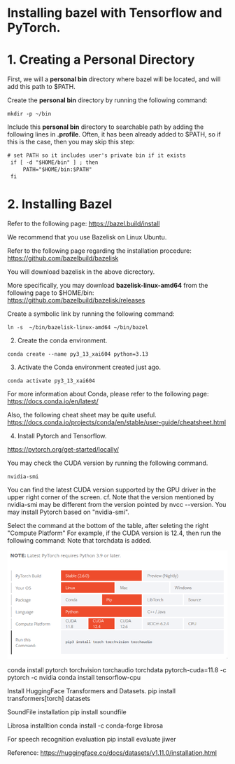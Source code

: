 # Installing bazel with Tensorflow and PyTorch.

# 1. Creating a Personal Directory
First, we will a **personal bin** directory where bazel will be located, and will add this path to $PATH.

Create the **personal bin** directory by running the following command:
```
mkdir -p ~/bin
```
Include this **personal bin** directory to searchable path by adding the following lines in **.profile**.
Often, it has been already added to $PATH, so if this is the case, then you may skip this step:
```
# set PATH so it includes user's private bin if it exists
 if [ -d "$HOME/bin" ] ; then
     PATH="$HOME/bin:$PATH"
 fi
```

# 2. Installing Bazel
Refer to the following page:
https://bazel.build/install

We recommend that you use Bazelisk on Linux Ubuntu.

Refer to the following page regarding the installation procedure:
https://github.com/bazelbuild/bazelisk




You will download bazelisk in the above dicrectory.

More specifically, you may download **bazelisk-linux-amd64** from the following page to $HOME/bin:
https://github.com/bazelbuild/bazelisk/releases

Create a symbolic link by running the following command:
```
ln -s  ~/bin/bazelisk-linux-amd64 ~/bin/bazel
```






2. Create the conda environment. 

```
conda create --name py3_13_xai604 python=3.13
```

3. Activate the Conda environment created just ago.

```
conda activate py3_13_xai604
```

For more information about Conda, please refer to the following page:
https://docs.conda.io/en/latest/


Also, the following cheat sheet may be quite useful.
https://docs.conda.io/projects/conda/en/stable/user-guide/cheatsheet.html


4. Install Pytorch and Tensorflow.

https://pytorch.org/get-started/locally/ 

You may check the CUDA version by running the following command.
```
nvidia-smi
```
You can find the latest CUDA version supported by the GPU driver in the upper right corner of the screen.
cf. Note that the version mentioned by nvidia-smi may be different from the version pointed by nvcc --version. You may install Pytorch based on "nvidia-smi".

Select the command at the bottom of the table, after seleting the right "Compute Platform" For example, if the CUDA version is 12.4, then run the following command: Note that torchdata is added.


<img src="./pytorch_install.png" title="Github_Logo"></img>

conda install pytorch torchvision torchaudio torchdata pytorch-cuda=11.8 -c pytorch -c nvidia
conda install tensorflow-cpu

Install HuggingFace Transformers and Datasets.
pip install transformers[torch] datasets

SoundFile installation
pip install soundfile

Librosa installtion
conda install -c conda-forge librosa

For speech recognition evaluation
pip install evaluate jiwer

Reference: https://huggingface.co/docs/datasets/v1.11.0/installation.html
